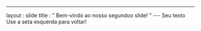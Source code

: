 ---
 layout : slide 
title : " Bem-vindo ao nosso segundoo slide! " 
--- Seu texto Use a seta esquerda para voltar!
